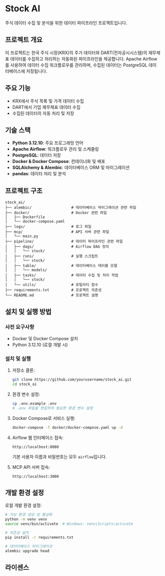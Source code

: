 # Stock AI

주식 데이터 수집 및 분석을 위한 데이터 파이프라인 프로젝트입니다.

## 프로젝트 개요

이 프로젝트는 한국 주식 시장(KRX)의 주가 데이터와 DART(전자공시시스템)의 재무제표 데이터를 수집하고 처리하는 자동화된 파이프라인을 제공합니다. 
Apache Airflow를 사용하여 데이터 수집 워크플로우를 관리하며, 수집된 데이터는 PostgreSQL 데이터베이스에 저장됩니다.

## 주요 기능

- KRX에서 주식 목록 및 가격 데이터 수집
- DART에서 기업 재무제표 데이터 수집
- 수집된 데이터의 자동 처리 및 저장

## 기술 스택

- **Python 3.12.10**: 주요 프로그래밍 언어
- **Apache Airflow**: 워크플로우 관리 및 스케줄링
- **PostgreSQL**: 데이터 저장
- **Docker & Docker Compose**: 컨테이너화 및 배포
- **SQLAlchemy & Alembic**: 데이터베이스 ORM 및 마이그레이션
- **pandas**: 데이터 처리 및 분석

## 프로젝트 구조

```
stock_ai/
├── alembic/                  # 데이터베이스 마이그레이션 관련 파일
├── docker/                   # Docker 관련 파일
│   ├── Dockerfile
│   └── docker-compose.yaml
├── logs/                     # 로그 파일
├── mcp/                      # API 서버 관련 파일
│   └── main.py
├── pipeline/                 # 데이터 파이프라인 관련 파일
│   ├── dags/                 # Airflow DAG 정의
│   │   └── stock/
│   ├── runs/                 # 실행 스크립트
│   │   └── stock/
│   ├── table/                # 데이터베이스 테이블 모델
│   │   └── models/
│   ├── tasks/                # 데이터 수집 및 처리 작업
│   │   └── stock/
│   └── utils/                # 유틸리티 함수
├── requirements.txt          # 프로젝트 의존성
└── README.md                 # 프로젝트 설명
```

## 설치 및 실행 방법

### 사전 요구사항

- Docker 및 Docker Compose 설치
- Python 3.12.10 (로컬 개발 시)

### 설치 및 실행

1. 저장소 클론:
   ```bash
   git clone https://github.com/yourusername/stock_ai.git
   cd stock_ai
   ```

2. 환경 변수 설정:
   ```bash
   cp .env.example .env
   # .env 파일을 편집하여 필요한 환경 변수 설정
   ```

3. Docker Compose로 서비스 실행:
   ```bash
   docker-compose -f docker/docker-compose.yaml up -d
   ```

4. Airflow 웹 인터페이스 접속:
   ```
   http://localhost:8080
   ```
   기본 사용자 이름과 비밀번호는 모두 `airflow`입니다.

5. MCP API 서버 접속:
   ```
   http://localhost:3000
   ```
   
## 개발 환경 설정

로컬 개발 환경 설정:

```bash
# 가상 환경 생성 및 활성화
python -m venv venv
source venv/bin/activate  # Windows: venv\Scripts\activate

# 의존성 설치
pip install -r requirements.txt

# 데이터베이스 마이그레이션
alembic upgrade head
```

## 라이센스
